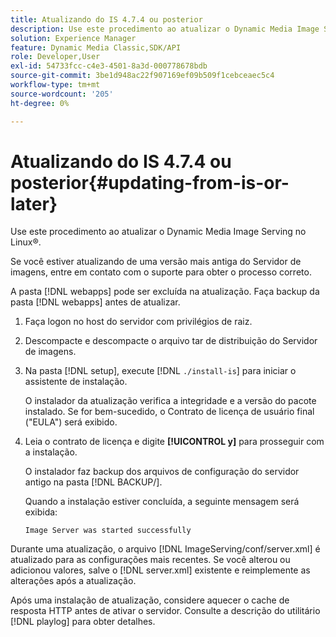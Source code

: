 ```yaml
---
title: Atualizando do IS 4.7.4 ou posterior
description: Use este procedimento ao atualizar o Dynamic Media Image Serving no Linux®.
solution: Experience Manager
feature: Dynamic Media Classic,SDK/API
role: Developer,User
exl-id: 54733fcc-c4e3-4501-8a3d-000778678bdb
source-git-commit: 3be1d948ac22f907169ef09b509f1cebceaec5c4
workflow-type: tm+mt
source-wordcount: '205'
ht-degree: 0%

---
```


# Atualizando do IS 4.7.4 ou posterior{#updating-from-is-or-later}

Use este procedimento ao atualizar o Dynamic Media Image Serving no Linux®.

Se você estiver atualizando de uma versão mais antiga do Servidor de imagens, entre em contato com o suporte para obter o processo correto.

A pasta [!DNL webapps] pode ser excluída na atualização. Faça backup da pasta [!DNL webapps] antes de atualizar.

1. Faça logon no host do servidor com privilégios de raiz.
1. Descompacte e descompacte o arquivo tar de distribuição do Servidor de imagens.
1. Na pasta [!DNL setup], execute [!DNL `./install-is`] para iniciar o assistente de instalação.

   O instalador da atualização verifica a integridade e a versão do pacote instalado. Se for bem-sucedido, o Contrato de licença de usuário final (&quot;EULA&quot;) será exibido.
1. Leia o contrato de licença e digite **[!UICONTROL y]** para prosseguir com a instalação.

   O instalador faz backup dos arquivos de configuração do servidor antigo na pasta [!DNL BACKUP/].

   Quando a instalação estiver concluída, a seguinte mensagem será exibida:

   `Image Server was started successfully`

Durante uma atualização, o arquivo [!DNL ImageServing/conf/server.xml] é atualizado para as configurações mais recentes. Se você alterou ou adicionou valores, salve o [!DNL server.xml] existente e reimplemente as alterações após a atualização.

Após uma instalação de atualização, considere aquecer o cache de resposta HTTP antes de ativar o servidor. Consulte a descrição do utilitário [!DNL playlog] para obter detalhes.
